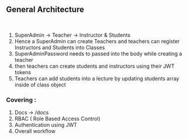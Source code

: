 <h2>General Architecture</h2>
<br>

1. SuperAdmin -> Teacher -> Instructor & Students
2. Hence a SuperAdmin can create Teachers and teachers can register Instructors and Students into Classes
3. SuperAdminPassword needs to passed into the body while creating a teacher
4. then teachers can create students and instructors using their JWT tokens
5. Teachers can add students into a lecture by updating students array inside of class object

<h3>Covering :</h3>

1. Docs -> /docs
2. RBAC ( Role Based Access Control)
3. Authentication using JWT
4. Overall workflow
